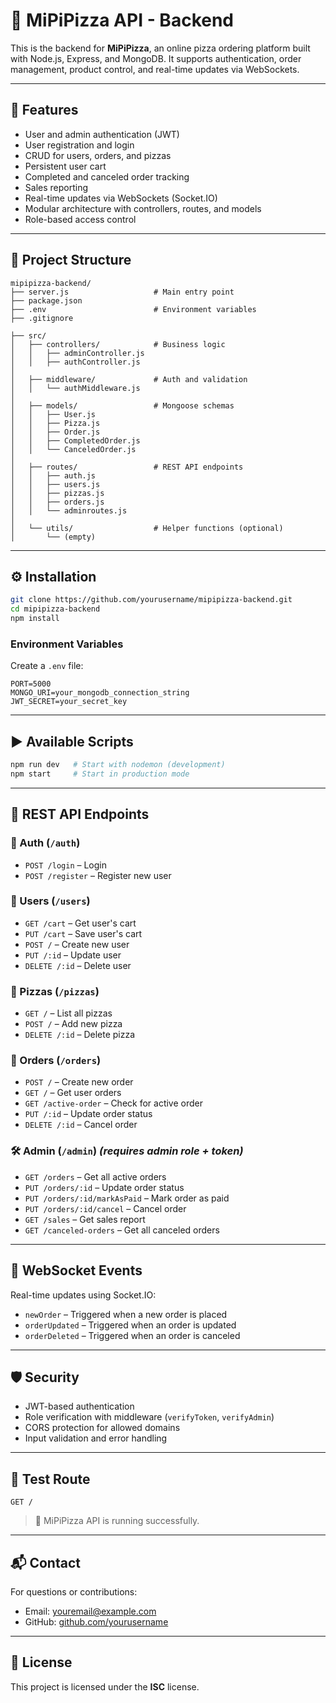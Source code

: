 # 🍕 MiPiPizza API - Backend

This is the backend for **MiPiPizza**, an online pizza ordering platform built with Node.js, Express, and MongoDB. It supports authentication, order management, product control, and real-time updates via WebSockets.

---

## 🚀 Features

- User and admin authentication (JWT)
- User registration and login
- CRUD for users, orders, and pizzas
- Persistent user cart
- Completed and canceled order tracking
- Sales reporting
- Real-time updates via WebSockets (Socket.IO)
- Modular architecture with controllers, routes, and models
- Role-based access control

---

## 📁 Project Structure

```
mipipizza-backend/
├── server.js                   # Main entry point
├── package.json
├── .env                        # Environment variables
├── .gitignore

├── src/
│   ├── controllers/            # Business logic
│   │   ├── adminController.js
│   │   ├── authController.js
│
│   ├── middleware/             # Auth and validation
│   │   └── authMiddleware.js
│
│   ├── models/                 # Mongoose schemas
│   │   ├── User.js
│   │   ├── Pizza.js
│   │   ├── Order.js
│   │   ├── CompletedOrder.js
│   │   └── CanceledOrder.js
│
│   ├── routes/                 # REST API endpoints
│   │   ├── auth.js
│   │   ├── users.js
│   │   ├── pizzas.js
│   │   ├── orders.js
│   │   └── adminroutes.js
│
│   └── utils/                  # Helper functions (optional)
│       └── (empty)
```

---

## ⚙️ Installation

```bash
git clone https://github.com/yourusername/mipipizza-backend.git
cd mipipizza-backend
npm install
```

### Environment Variables

Create a `.env` file:

```env
PORT=5000
MONGO_URI=your_mongodb_connection_string
JWT_SECRET=your_secret_key
```

---

## ▶️ Available Scripts

```bash
npm run dev   # Start with nodemon (development)
npm start     # Start in production mode
```

---

## 📡 REST API Endpoints

### 🔐 Auth (`/auth`)
- `POST /login` – Login
- `POST /register` – Register new user

### 👤 Users (`/users`)
- `GET /cart` – Get user's cart
- `PUT /cart` – Save user's cart
- `POST /` – Create new user
- `PUT /:id` – Update user
- `DELETE /:id` – Delete user

### 🍕 Pizzas (`/pizzas`)
- `GET /` – List all pizzas
- `POST /` – Add new pizza
- `DELETE /:id` – Delete pizza

### 🛒 Orders (`/orders`)
- `POST /` – Create new order
- `GET /` – Get user orders
- `GET /active-order` – Check for active order
- `PUT /:id` – Update order status
- `DELETE /:id` – Cancel order

### 🛠 Admin (`/admin`) _(requires admin role + token)_
- `GET /orders` – Get all active orders
- `PUT /orders/:id` – Update order status
- `PUT /orders/:id/markAsPaid` – Mark order as paid
- `PUT /orders/:id/cancel` – Cancel order
- `GET /sales` – Get sales report
- `GET /canceled-orders` – Get all canceled orders

---

## 🔄 WebSocket Events

Real-time updates using Socket.IO:

- `newOrder` – Triggered when a new order is placed
- `orderUpdated` – Triggered when an order is updated
- `orderDeleted` – Triggered when an order is canceled

---

## 🛡 Security

- JWT-based authentication
- Role verification with middleware (`verifyToken`, `verifyAdmin`)
- CORS protection for allowed domains
- Input validation and error handling

---

## 🧪 Test Route

`GET /`  
> 🍕 MiPiPizza API is running successfully.

---

## 📬 Contact

For questions or contributions:

- Email: youremail@example.com
- GitHub: [github.com/yourusername](https://github.com/yourusername)

---

## 📝 License

This project is licensed under the **ISC** license.
